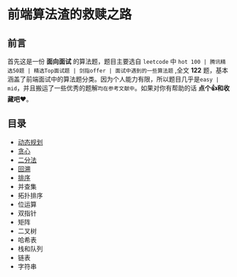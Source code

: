 # 前端算法渣的救赎之路

## 前言

首先这是一份 **面向面试** 的算法题，题目主要选自 `leetcode` 中 `hot 100 | 腾讯精选50题 | 精选Top面试题 | 剑指offer | 面试中遇到的一些算法题` ,全文 **122** 题，基本涵盖了前端面试中的算法题分类。因为个人能力有限，所以题目几乎是`easy | mid`，并且搬运了一些优秀的题解`均在参考文献中`。如果对你有帮助的话 **点个👍和收藏吧❤️**。

## 目录

*   [动态规划](https://github.com/i-want-offer/FE-Interview-questions/blob/master/%E7%AE%97%E6%B3%95/%E5%8A%A8%E6%80%81%E8%A7%84%E5%88%92.md)
*   [贪心](https://github.com/i-want-offer/FE-Interview-questions/blob/master/%E7%AE%97%E6%B3%95/%E8%B4%AA%E5%BF%83%E7%AE%97%E6%B3%95.md)
*   [二分法](https://github.com/i-want-offer/FE-Interview-questions/blob/master/%E7%AE%97%E6%B3%95/%E4%BA%8C%E5%88%86%E6%B3%95.md)
*   [回溯](https://github.com/i-want-offer/FE-Interview-questions/blob/master/%E7%AE%97%E6%B3%95/%E5%9B%9E%E6%BA%AF%E7%AE%97%E6%B3%95.md)
*   [排序](https://github.com/i-want-offer/FE-Interview-questions/blob/master/%E7%AE%97%E6%B3%95/%E6%8E%92%E5%BA%8F%E7%AE%97%E6%B3%95.md)
*   并查集
*   拓扑排序
*   位运算
*   双指针
*   矩阵
*   二叉树
*   哈希表
*   栈和队列
*   链表
*   字符串